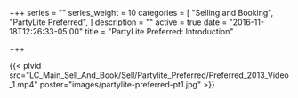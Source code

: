 +++
series = ""
series_weight = 10
categories = [
  "Selling and Booking",
  "PartyLite Preferred",
]
description = ""
active = true
date = "2016-11-18T12:26:33-05:00"
title = "PartyLite Preferred: Introduction"

+++

{{< plvid src="LC_Main_Sell_And_Book/Sell/Partylite_Preferred/Preferred_2013_Video_1.mp4" poster="images/partylite-preferred-pt1.jpg" >}}
